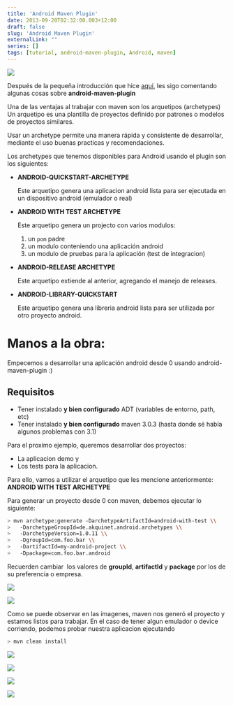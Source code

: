 ```yaml
---
title: 'Android Maven Plugin'
date: 2013-09-20T02:32:00.003+12:00
draft: false
slug: 'Android Maven Plugin'
externalLink: ""
series: []
tags: [tutorial, android-maven-plugin, Android, maven]
---
```

[![](http://3.bp.blogspot.com/-dRn_mySFEJs/UjsKvliZrfI/AAAAAAAAV-E/ZY2pKn558xc/s200/Google+Image+Result+for+httpwww.itservices247.atwp-contentuploads201205a_2013-09-19_11-30-44.png)](http://3.bp.blogspot.com/-dRn_mySFEJs/UjsKvliZrfI/AAAAAAAAV-E/ZY2pKn558xc/s1600/Google+Image+Result+for+httpwww.itservices247.atwp-contentuploads201205a_2013-09-19_11-30-44.png)

Después de la pequeña introducción que hice [aquí](/es/posts/android-qa-automation/), les sigo comentando algunas cosas sobre __android-maven-plugin__  

Una de las ventajas al trabajar con maven son los arquetipos (archetypes) Un arquetipo es una plantilla de proyectos definido por patrones o modelos de proyectos similares.

Usar un archetype permite una manera rápida y consistente de desarrollar, mediante el uso buenas practicas y recomendaciones.
 
Los archetypes que tenemos disponibles para Android usando el plugin son los siguientes:  

- __ANDROID-QUICKSTART-ARCHETYPE__

    Este arquetipo genera una aplicacion android lista para ser ejecutada en un dispositivo android (emulador o real)

- __ANDROID WITH TEST ARCHETYPE__

    Este arquetipo genera un projecto con varios modulos:

    1. un `pom` padre
    2. un modulo conteniendo una aplicación android
    3. un modulo de pruebas para la aplicación (test de integracion)

- __ANDROID-RELEASE ARCHETYPE__

    Este arquetipo extiende al anterior, agregando el manejo de releases.

- __ANDROID-LIBRARY-QUICKSTART__

    Este arquetipo genera una libreria android lista para ser utilizada por otro proyecto android.

# Manos a la obra: 

Empecemos a desarrollar una aplicación android desde 0 usando android-maven-plugin :)

## Requisitos

- Tener instalado **y bien configurado** ADT (variables de entorno, path, etc)
- Tener instalado **y bien configurado** maven 3.0.3 (hasta donde sé había algunos problemas con 3.1)

Para el proximo ejemplo, queremos desarrollar dos proyectos:

- La aplicacion demo y
- Los tests para la aplicacion.

Para ello, vamos a utilizar el arquetipo que les mencione anteriormente: __ANDROID WITH TEST ARCHETYPE__

Para generar un proyecto desde 0 con maven, debemos ejecutar lo siguiente:

```bash
> mvn archetype:generate -DarchetypeArtifactId=android-with-test \\  
>   -DarchetypeGroupId=de.akquinet.android.archetypes \\  
>   -DarchetypeVersion=1.0.11 \\  
>   -DgroupId=com.foo.bar \\  
>   -DartifactId=my-android-project \\  
>   -Dpackage=com.foo.bar.android
```

Recuerden cambiar  los valores de **groupId**, **artifactId** y **package** por los de su preferencia o empresa.  

[![](http://2.bp.blogspot.com/-TTa9XOG073w/UjsHmN_ztfI/AAAAAAAAV9I/hitX_dpZMq4/s400/CWindowssystem32cmd.exe_2013-09-19_11-15-24.png)](http://2.bp.blogspot.com/-TTa9XOG073w/UjsHmN_ztfI/AAAAAAAAV9I/hitX_dpZMq4/s1600/CWindowssystem32cmd.exe_2013-09-19_11-15-24.png)

  

[![](http://4.bp.blogspot.com/-pnLxVtT-RFU/UjsHzU5s5dI/AAAAAAAAV9Q/gnjRg-liuQo/s400/CWindowssystem32cmd.exe_2013-09-19_11-15-39.png)](http://4.bp.blogspot.com/-pnLxVtT-RFU/UjsHzU5s5dI/AAAAAAAAV9Q/gnjRg-liuQo/s1600/CWindowssystem32cmd.exe_2013-09-19_11-15-39.png)

Como se puede observar en las imagenes, maven nos generó el proyecto y estamos listos para trabajar. En el caso de tener algun emulador o device corriendo, podemos probar nuestra aplicacion ejecutando  

```bash
> mvn clean install
```

[![](http://2.bp.blogspot.com/-4SkT5zipUks/UjsI45f1NOI/AAAAAAAAV9k/BwhT41u9BU8/s400/CWindowssystem32cmd.exe_2013-09-19_11-17-28.png)](http://2.bp.blogspot.com/-4SkT5zipUks/UjsI45f1NOI/AAAAAAAAV9k/BwhT41u9BU8/s1600/CWindowssystem32cmd.exe_2013-09-19_11-17-28.png)

  

[![](http://1.bp.blogspot.com/-SO1SfChXyVI/UjsIiaLLBUI/AAAAAAAAV9c/fdNEQ3dIu_A/s400/CWindowssystem32cmd.exe_2013-09-19_11-16-02.png)](http://1.bp.blogspot.com/-SO1SfChXyVI/UjsIiaLLBUI/AAAAAAAAV9c/fdNEQ3dIu_A/s1600/CWindowssystem32cmd.exe_2013-09-19_11-16-02.png)

[![](http://2.bp.blogspot.com/-DRK2QoBGlAQ/UjsI-sLjnUI/AAAAAAAAV9s/qnatR31gQFQ/s400/CWindowssystem32cmd.exe_2013-09-19_11-17-15.png)](http://2.bp.blogspot.com/-DRK2QoBGlAQ/UjsI-sLjnUI/AAAAAAAAV9s/qnatR31gQFQ/s1600/CWindowssystem32cmd.exe_2013-09-19_11-17-15.png)

[![](http://2.bp.blogspot.com/-_EAuxBqFDN0/UjsJtf_3BgI/AAAAAAAAV94/tyKelcZTIdo/s320/Screenshot_2013-09-19-11-24-29.png)](http://2.bp.blogspot.com/-_EAuxBqFDN0/UjsJtf_3BgI/AAAAAAAAV94/tyKelcZTIdo/s1600/Screenshot_2013-09-19-11-24-29.png)
